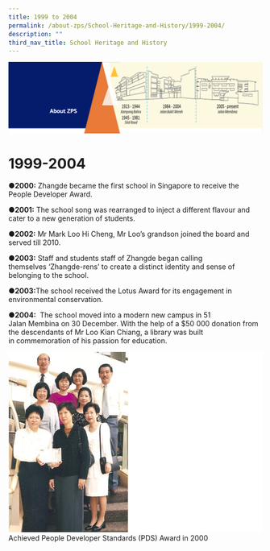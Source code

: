 ```yaml
---
title: 1999 to 2004
permalink: /about-zps/School-Heritage-and-History/1999-2004/
description: ""
third_nav_title: School Heritage and History
---
```

![](/images/AboutUs.png)

1999-2004
=========


<b>●2000:</b> Zhangde became the first school in Singapore to receive the People Developer Award.

<b>●2001:</b> The school song was rearranged to inject a different flavour and cater to a new generation of students.

<b>●2002:</b> Mr Mark Loo Hi Cheng, Mr Loo’s grandson joined the board and served till 2010.

<b>●2003:</b> Staff and students staff of Zhangde began calling themselves ‘Zhangde-rens’ to create a distinct identity and sense of belonging to the school.

<b>●2003:</b>The school received the Lotus Award for its engagement in environmental conservation.

<b>●2004:</b>  The school moved into a modern new campus in 51 Jalan Membina on 30 December. With the help of a $50 000 donation from the descendants of Mr Loo Kian Chiang, a library was built in commemoration of his passion for education.


![](/images/1999-1.png)
Achieved People Developer Standards (PDS) Award in 2000